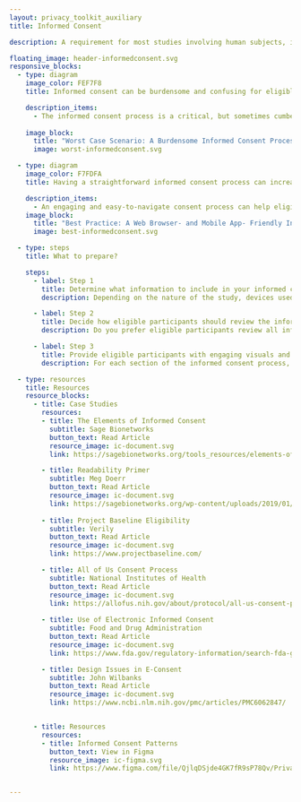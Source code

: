 ```yaml
---
layout: privacy_toolkit_auxiliary
title: Informed Consent

description: A requirement for most studies involving human subjects, informed consent ensures that people understand what their role is, and what rights they have, as a participant in a study. When it comes to privacy, the informed consent process is another opportunity to make sure people are aware of the risks and benefits of sharing their health data with a research team. Instead of displaying study consent forms that are long and text-heavy, consider making an informed consent process that is engaging for eligible participants and suitable for web browsers and mobile apps.  

floating_image: header-informedconsent.svg
responsive_blocks:
  - type: diagram
    image_color: FEF7F8
    title: Informed consent can be burdensome and confusing for eligible participants.

    description_items:
      - The informed consent process is a critical, but sometimes cumbersome, part of enrolling in a research study. Consent forms often contain a lot of text that can be difficult to read. As a result, important study information can be easily missed, and eligible participants can lose trust in the informed consent process.  
      
    image_block:
      title: "Worst Case Scenario: A Burdensome Informed Consent Process"
      image: worst-informedconsent.svg

  - type: diagram
    image_color: F7FDFA
    title: Having a straightforward informed consent process can increase understanding.

    description_items:
      - An engaging and easy-to-navigate consent process can help eligible participants make an informed decision about their study participation. Providing this information in a transparent, easy-to-digest way also demonstrates that the research team respects the eligible participant’s trust and privacy, regardless of their decision to participate in the study.  
    image_block:
      title: "Best Practice: A Web Browser- and Mobile App- Friendly Informed Consent Process"
      image: best-informedconsent.svg

  - type: steps
    title: What to prepare?

    steps:
      - label: Step 1
        title: Determine what information to include in your informed consent procedures.
        description: Depending on the nature of the study, devices used, and data to be collected, you may need to include various types of information in the informed consent process. Be sure to follow guidelines from the relevant federal regulations and ethical review boards to determine what information you must provide to eligible participants.

      - label: Step 2
        title: Decide how eligible participants should review the informed consent materials.
        description: Do you prefer eligible participants review all information in order or out of order? The browser and mobile format of the informed consent process will depend on this decision. Ensure there is a logical flow to the process and that all content is written at a middle school reading level.  

      - label: Step 3
        title: Provide eligible participants with engaging visuals and resources.
        description: For each section of the informed consent process, include images, videos, and other visual elements that resonate with the content being shared. Be sure to link to other study materials  (e.g., the mobile app’s privacy policy) in the appropriate informed consent sections.

  - type: resources
    title: Resources
    resource_blocks:
      - title: Case Studies
        resources:
        - title: The Elements of Informed Consent
          subtitle: Sage Bionetworks
          button_text: Read Article
          resource_image: ic-document.svg
          link: https://sagebionetworks.org/tools_resources/elements-of-informed-consent/

        - title: Readability Primer
          subtitle: Meg Doerr
          button_text: Read Article
          resource_image: ic-document.svg
          link: https://sagebionetworks.org/wp-content/uploads/2019/01/Primer-on-readability-25April17-1.pdf
          
        - title: Project Baseline Eligibility
          subtitle: Verily
          button_text: Read Article
          resource_image: ic-document.svg
          link: https://www.projectbaseline.com/

        - title: All of Us Consent Process
          subtitle: National Institutes of Health
          button_text: Read Article
          resource_image: ic-document.svg
          link: https://allofus.nih.gov/about/protocol/all-us-consent-process
          
        - title: Use of Electronic Informed Consent
          subtitle: Food and Drug Administration
          button_text: Read Article
          resource_image: ic-document.svg
          link: https://www.fda.gov/regulatory-information/search-fda-guidance-documents/use-electronic-informed-consent-clinical-investigations-questions-and-answers

        - title: Design Issues in E-Consent
          subtitle: John Wilbanks
          button_text: Read Article
          resource_image: ic-document.svg
          link: https://www.ncbi.nlm.nih.gov/pmc/articles/PMC6062847/


      - title: Resources
        resources:
        - title: Informed Consent Patterns
          button_text: View in Figma
          resource_image: ic-figma.svg
          link: https://www.figma.com/file/QjlqDSjde4GK7fR9sP78Qv/Privacy-Toolkit-Public-to-Webpage?node-id=0%3A1


---
```

